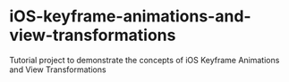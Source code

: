 # iOS-keyframe-animations-and-view-transformations
Tutorial project to demonstrate the concepts of iOS Keyframe Animations and View Transformations
